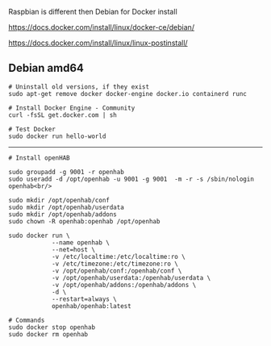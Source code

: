 Raspbian is different then Debian for Docker install

https://docs.docker.com/install/linux/docker-ce/debian/

https://docs.docker.com/install/linux/linux-postinstall/

## Debian amd64
```
# Uninstall old versions, if they exist
sudo apt-get remove docker docker-engine docker.io containerd runc
```

```
# Install Docker Engine - Community
curl -fsSL get.docker.com | sh
```

```
# Test Docker
sudo docker run hello-world
```

---
```
# Install openHAB

sudo groupadd -g 9001 -r openhab
sudo useradd -d /opt/openhab -u 9001 -g 9001  -m -r -s /sbin/nologin openhab<br/>

sudo mkdir /opt/openhab/conf
sudo mkdir /opt/openhab/userdata
sudo mkdir /opt/openhab/addons
sudo chown -R openhab:openhab /opt/openhab
```

```
sudo docker run \
            --name openhab \
            --net=host \
            -v /etc/localtime:/etc/localtime:ro \
            -v /etc/timezone:/etc/timezone:ro \
            -v /opt/openhab/conf:/openhab/conf \
            -v /opt/openhab/userdata:/openhab/userdata \
            -v /opt/openhab/addons:/openhab/addons \
            -d \
            --restart=always \
            openhab/openhab:latest
```            
```
# Commands
sudo docker stop openhab
sudo docker rm openhab
```
